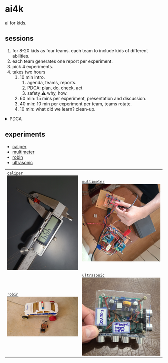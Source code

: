# ai4k

ai for kids.

## sessions

1. for 8-20 kids as four teams. each team to include kids of different abilities.
1. each team generates one report per experiment.
1. pick 4 experiments.
1. takes two hours
    1. 10 min intro.
        1. agenda, teams, reports.
        1. PDCA: plan, do, check, act
        1. safety ⚠️ why, how.
    1. 60 min: 15 mins per experiment, presentation and discussion.
    1. 40 min: 10 min per experiment per team, teams rotate.
    1. 10 min: what did we learn? clean-up.


<details>
<summary>PDCA</summary>

| Step | Description |
| - | - |
| **Plan** | Identify a goal or purpose, analyze problems, and plan actions for improvement. |
| **Do** | Implement the plan on a small scale to test the change. |
| **Check (or Study)** | Review and evaluate the results of the test, comparing outcomes to expectations. |
| **Act** | Based on what was learned, standardize the successful approach or begin a new cycle for further improvement. |

</details>


## experiments

- [caliper](./caliper.md)
- [multimeter](./multimeter.md)
- [robin](./robin.md)
- [ultrasonic](./ultrasonic.md)

|   |   |
| --- | --- |
| [`caliper`](./caliper.md) [![image](https://github.com/kamangir/assets2/raw/main/ai4k/20251009_114411.jpg)](./caliper.md)  | [`multimeter`](./multimeter.md) [![image](https://github.com/kamangir/assets2/raw/main/ai4k/20250616_112027.jpg)](./multimeter.md)  |
| [`robin`](./robin.md) [![image](https://github.com/kamangir/assets2/raw/main/robin/20250807_103534.jpg?raw=true)](./robin.md)  | [`ultrasonic`](./ultrasonic.md) [![image](https://github.com/kamangir/assets2/raw/main/ultrasonic-sensor-tester/00.jpg?raw=true)](./ultrasonic.md)  |
